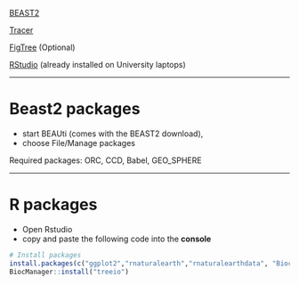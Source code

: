 
[BEAST2](https://www.beast2.org/)

[Tracer](https://github.com/beast-dev/tracer/releases/tag/v1.7.2)

[FigTree](https://github.com/rambaut/figtree/releases/tag/v1.4.4) (Optional)

[RStudio](https://posit.co/download/rstudio-desktop/) (already installed on University laptops)

---

# Beast2 packages

- start BEAUti (comes with the BEAST2 download), 
- choose File/Manage packages

Required packages: ORC, CCD, Babel, GEO_SPHERE

---

# R packages

- Open Rstudio
- copy and paste the following code into the **console**

```r
# Install packages
install.packages(c("ggplot2","rnaturalearth","rnaturalearthdata", "BiocManager", "ape", "ggrepel"))
BiocManager::install("treeio")

```


